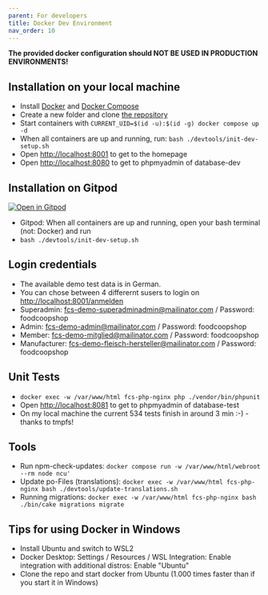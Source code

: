 ```yaml
---
parent: For developers
title: Docker Dev Environment
nav_order: 10
---
```


**The provided docker configuration should NOT BE USED IN PRODUCTION ENVIRONMENTS!**

## Installation on your local machine
* Install [Docker](https://docs.docker.com/engine/install/) and [Docker Compose](https://docs.docker.com/compose/install/)
* Create a new folder and clone [the repository](https://github.com/foodcoopshop/foodcoopshop.git)
* Start containers with `CURRENT_UID=$(id -u):$(id -g) docker compose up -d`
* When all containers are up and running, run: `bash ./devtools/init-dev-setup.sh`
* Open [http://localhost:8001](http://localhost:8001) to get to the homepage
* Open [http://localhost:8080](http://localhost:8080) to get to phpmyadmin of database-dev

## Installation on Gitpod
[![Open in Gitpod](https://gitpod.io/button/open-in-gitpod.svg)](https://gitpod.io/#https://github.com/foodcoopshop/foodcoopshop)
* Gitpod: When all containers are up and running, open your bash terminal (not: Docker) and run
* `bash ./devtools/init-dev-setup.sh`

## Login credentials
* The available demo test data is in German.
* You can chose between 4 differernt susers to login on [http://localhost:8001/anmelden](http://localhost:8001/anmelden)
* Superadmin: fcs-demo-superadminadmin@mailinator.com / Password: foodcoopshop
* Admin: fcs-demo-admin@mailinator.com / Password: foodcoopshop
* Member: fcs-demo-mitglied@mailinator.com / Password: foodcoopshop
* Manufacturer: fcs-demo-fleisch-hersteller@mailinator.com / Password: foodcoopshop

## Unit Tests
* `docker exec -w /var/www/html fcs-php-nginx php ./vendor/bin/phpunit`
* Open [http://localhost:8081](http://localhost:8081) to get to phpmyadmin of database-test
* On my local machine the current 534 tests finish in around 3 min :-) - thanks to tmpfs!

## Tools
* Run npm-check-updates: `docker compose run -w /var/www/html/webroot --rm node ncu'`
* Update po-Files (translations): `docker exec -w /var/www/html fcs-php-nginx bash ./devtools/update-translations.sh`
* Running migrations: `docker exec -w /var/www/html fcs-php-nginx bash ./bin/cake migrations migrate`

## Tips for using Docker in Windows
* Install Ubuntu and switch to WSL2
* Docker Desktop: Settings / Resources / WSL Integration: Enable integration with additional distros: Enable "Ubuntu"
* Clone the repo and start docker from Ubuntu (1.000 times faster than if you start it in Windows)
